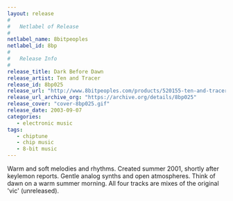 ```yaml
---
layout: release
#
#   Netlabel of Release
#
netlabel_name: 8bitpeoples
netlabel_id: 8bp
#
#   Release Info
#
release_title: Dark Before Dawn
release_artist: Ten and Tracer
release_id: 8bp025
release_url: "http://www.8bitpeoples.com/products/520155-ten-and-tracer-dark-before-dawn"
release_url_archive_org: "https://archive.org/details/8bp025"
release_cover: "cover-8bp025.gif"
release_date: 2003-09-07
categories:
   - electronic music
tags:
   - chiptune
   - chip music
   - 8-bit music
---
```

Warm and soft melodies and rhythms. Created summer 2001, shortly after keylemon reports. Gentle analog synths and open atmospheres. Think of dawn on a warm summer morning. All four tracks are mixes of the original 'vic' (unreleased).